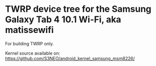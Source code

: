 TWRP device tree for the Samsung Galaxy Tab 4 10.1 Wi-Fi, aka matissewifi
========================================================

For building TWRP only.

Kernel source available on: https://github.com/S3NEO/android_kernel_samsung_msm8226/

